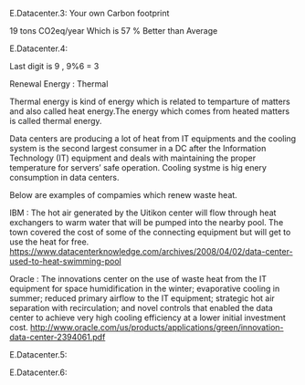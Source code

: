 
E.Datacenter.3: Your own Carbon footprint

19 tons CO2eq/year  Which is 57 % Better than Average

E.Datacenter.4:

Last digit is 9 , 9%6 = 3

Renewal Energy : Thermal 

Thermal energy is kind of energy which is related to temparture of matters and also called heat energy.The energy which comes from heated matters is called thermal energy.

Data centers are producing a lot of heat from IT equipments and the cooling system is the second largest consumer in a DC after the Information Technology (IT) equipment and deals with maintaining the proper temperature for servers’ safe operation. Cooling systme is hig enery consumption in data centers.

Below are examples of compamies which renew waste heat.

IBM : The hot air generated by the Uitikon center will flow through heat exchangers to warm water that will be pumped into the nearby pool. The town covered the cost of some of the connecting equipment but will get to use the heat for free.
https://www.datacenterknowledge.com/archives/2008/04/02/data-center-used-to-heat-swimming-pool

Oracle : The innovations center on the use of waste heat from the IT equipment for space humidification in the winter; evaporative cooling in summer; reduced primary airflow to the IT equipment; strategic hot air separation with recirculation; and novel controls that enabled the data center to achieve very high cooling efficiency at a lower initial investment cost. 
http://www.oracle.com/us/products/applications/green/innovation-data-center-2394061.pdf



E.Datacenter.5:

E.Datacenter.6:

